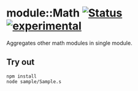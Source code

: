 
# module::Math [![Status](https://github.com/Wandalen/wMath/workflows/Publish/badge.svg)](https://github.com/Wandalen/wMath/actions?query=workflow%3APublish) [![experimental](https://img.shields.io/badge/stability-experimental-orange.svg)](https://github.com/emersion/stability-badges#experimental)

Aggregates other math modules in single module.

## Try out
```
npm install
node sample/Sample.s
```
